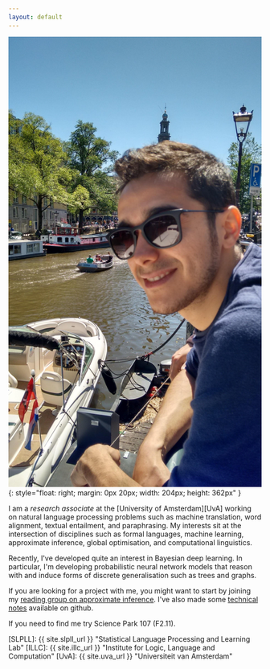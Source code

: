 ```yaml
---
layout: default
---
```



![wilker](/img/people/wilker4.jpg){: style="float: right; margin: 0px 20px; width: 204px; height: 362px" }

I am a *research associate* at the [University of Amsterdam][UvA] 
working on natural language processing problems such as machine translation, word alignment, textual entailment, and paraphrasing. 
My interests sit at the intersection of disciplines such as formal languages, machine learning, approximate inference, global optimisation, and computational linguistics.


Recently, I've developed quite an interest in Bayesian deep learning. In particular, I'm developing probabilistic neural network models that reason with and induce forms of discrete generalisation such as trees and graphs. 


If you are looking for a project with me, you might want to start by joining my [reading group on approximate inference](http://wilkeraziz.github.io/pages/inference). I've also made some [technical notes](https://github.com/wilkeraziz/notes/tree/master/machine-learning) available on github.



If you need to find me try Science Park 107 (F2.11).


[SLPLL]: {{ site.slpll_url }} "Statistical Language Processing and Learning Lab"
[ILLC]: {{ site.illc_url }} "Institute for Logic, Language and Computation"
[UvA]: {{ site.uva_url }} "Universiteit van Amsterdam"
